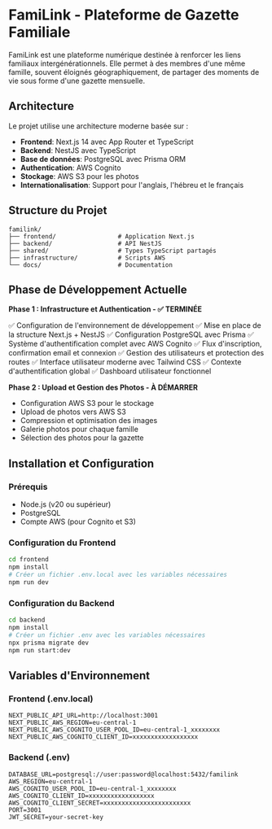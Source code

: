 # FamiLink - Plateforme de Gazette Familiale

FamiLink est une plateforme numérique destinée à renforcer les liens familiaux intergénérationnels. Elle permet à des membres d'une même famille, souvent éloignés géographiquement, de partager des moments de vie sous forme d'une gazette mensuelle.

## Architecture

Le projet utilise une architecture moderne basée sur :

- **Frontend**: Next.js 14 avec App Router et TypeScript
- **Backend**: NestJS avec TypeScript
- **Base de données**: PostgreSQL avec Prisma ORM
- **Authentication**: AWS Cognito
- **Stockage**: AWS S3 pour les photos
- **Internationalisation**: Support pour l'anglais, l'hébreu et le français

## Structure du Projet

```
familink/
├── frontend/                 # Application Next.js
├── backend/                  # API NestJS
├── shared/                   # Types TypeScript partagés
├── infrastructure/           # Scripts AWS
└── docs/                     # Documentation
```

## Phase de Développement Actuelle

**Phase 1 : Infrastructure et Authentication - ✅ TERMINÉE**

✅ Configuration de l'environnement de développement
✅ Mise en place de la structure Next.js + NestJS
✅ Configuration PostgreSQL avec Prisma
✅ Système d'authentification complet avec AWS Cognito
✅ Flux d'inscription, confirmation email et connexion
✅ Gestion des utilisateurs et protection des routes
✅ Interface utilisateur moderne avec Tailwind CSS
✅ Contexte d'authentification global
✅ Dashboard utilisateur fonctionnel

**Phase 2 : Upload et Gestion des Photos - À DÉMARRER**

- Configuration AWS S3 pour le stockage
- Upload de photos vers AWS S3
- Compression et optimisation des images
- Galerie photos pour chaque famille
- Sélection des photos pour la gazette

## Installation et Configuration

### Prérequis

- Node.js (v20 ou supérieur)
- PostgreSQL
- Compte AWS (pour Cognito et S3)

### Configuration du Frontend

```bash
cd frontend
npm install
# Créer un fichier .env.local avec les variables nécessaires
npm run dev
```

### Configuration du Backend

```bash
cd backend
npm install
# Créer un fichier .env avec les variables nécessaires
npx prisma migrate dev
npm run start:dev
```

## Variables d'Environnement

### Frontend (.env.local)

```
NEXT_PUBLIC_API_URL=http://localhost:3001
NEXT_PUBLIC_AWS_REGION=eu-central-1
NEXT_PUBLIC_AWS_COGNITO_USER_POOL_ID=eu-central-1_xxxxxxxx
NEXT_PUBLIC_AWS_COGNITO_CLIENT_ID=xxxxxxxxxxxxxxxxxx
```

### Backend (.env)

```
DATABASE_URL=postgresql://user:password@localhost:5432/familink
AWS_REGION=eu-central-1
AWS_COGNITO_USER_POOL_ID=eu-central-1_xxxxxxxx
AWS_COGNITO_CLIENT_ID=xxxxxxxxxxxxxxxxxx
AWS_COGNITO_CLIENT_SECRET=xxxxxxxxxxxxxxxxxxxxxxxx
PORT=3001
JWT_SECRET=your-secret-key
```
